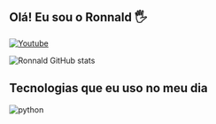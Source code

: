 ## Olá! Eu sou o Ronnald 🖐️

[![Youtube](https://img.shields.io/badge/YouTube-FF0000?style=for-the-badge&logo=youtube&logoColor=white)](https://www.youtube.com/channel/UC8DPwrdHsZw8QdVlVrpAf1A)

![Ronnald GitHub stats](https://github-readme-stats.vercel.app/api?username=ronnaldcodes&show_icons=true&theme=dracula&count_private=true)

## Tecnologias que eu uso no meu dia

<div style="display: inline_block">
  <img align="center" alt="python" src="https://img.shields.io/badge/python-3670A0?style=for-the-badge&logo=python&logoColor=ffdd54"/>
</div><br/>
